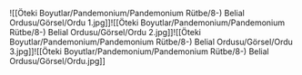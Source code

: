 ![[Öteki Boyutlar/Pandemonium/Pandemonium Rütbe/8-) Belial Ordusu/Görsel/Ordu 1.jpg]]![[Öteki Boyutlar/Pandemonium/Pandemonium Rütbe/8-) Belial Ordusu/Görsel/Ordu 2.jpg]]![[Öteki Boyutlar/Pandemonium/Pandemonium Rütbe/8-) Belial Ordusu/Görsel/Ordu 3.jpg]]![[Öteki Boyutlar/Pandemonium/Pandemonium Rütbe/8-) Belial Ordusu/Görsel/Ordu.jpg]]